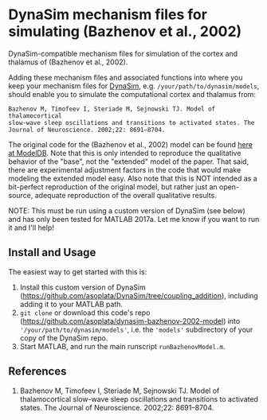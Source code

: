# DynaSim mechanism files for simulating (Bazhenov et al., 2002)
 DynaSim-compatible mechanism files for simulation of the cortex and thalamus of
 (Bazhenov et al., 2002).

Adding these mechanism files and associated functions into where you keep your
mechanism files for [DynaSim](https://github.com/DynaSim/DynaSim), e.g.
`/your/path/to/dynasim/models`, should enable you to simulate the computational
cortex and thalamus from:

    Bazhenov M, Timofeev I, Steriade M, Sejnowski TJ. Model of thalamocortical
    slow-wave sleep oscillations and transitions to activated states. The
    Journal of Neuroscience. 2002;22: 8691–8704.

The original code for the (Bazhenov et al., 2002) model can be found [here at
ModelDB](https://senselab.med.yale.edu/ModelDB/ShowModel.cshtml?model=28189).
Note that this is only intended to reproduce the qualitative behavior of the
"base", not the "extended" model of the paper. That said, there are
experimental adjustment factors in the code that would make modeling the
extended model easy. Also note that this is NOT intended as a bit-perfect
reproduction of the original model, but rather just an open-source, adequate
reproduction of the overall qualitative results.

NOTE: This must be run using a custom version of DynaSim (see below) and has
only been tested for MATLAB 2017a. Let me know if you want to run it and I'll
help!

## Install and Usage
The easiest way to get started with this is:
1. Install this custom version of DynaSim
   (https://github.com/asoplata/DynaSim/tree/coupling_addition),
   including adding it to your MATLAB path.
2. `git clone` or download this code's repo
   (https://github.com/asoplata/dynasim-bazhenov-2002-model) into
   `'/your/path/to/dynasim/models'`, i.e. the `'models'` subdirectory of your
   copy of the DynaSim repo.
3. Start MATLAB, and run the main runscript `runBazhenovModel.m`.

## References
1. Bazhenov M, Timofeev I, Steriade M, Sejnowski TJ. Model of thalamocortical
   slow-wave sleep oscillations and transitions to activated states. The Journal
   of Neuroscience. 2002;22: 8691–8704.
